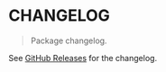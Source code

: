 # CHANGELOG

> Package changelog.

See [GitHub Releases](https://github.com/stdlib-js/stats-incr-mgmean/releases) for the changelog.